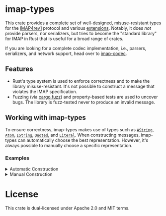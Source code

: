 # imap-types

This crate provides a complete set of well-designed, misuse-resistant types for the [IMAP4rev1] protocol and various [extensions].
Notably, it does *not* provide parsers, nor serializers, but tries to become the "standard library" for IMAP in Rust that is
useful for a broad range of crates.

If you are looking for a complete codec implementation, i.e., parsers, serializers, and network support, head over to [imap-codec].

## Features

* Rust's type system is used to enforce correctness and to make the library misuse-resistant.
  It's not possible to construct a message that violates the IMAP specification.
* Fuzzing (via [cargo fuzz]) and property-based tests are used to uncover bugs.
  The library is fuzz-tested never to produce an invalid message.

## Working with imap-types

To ensure correctness, imap-types makes use of types such as
[`AString`](core::AString),
[`Atom`](core::Atom),
[`IString`](core::IString),
[`Quoted`](core::Quoted), and
[`Literal`](core::Literal).
When constructing messages, imap-types can automatically choose the best representation.
However, it's always possible to manually choose a specific representation.

### Examples

<details>
<summary>Automatic Construction</summary>

This ...

```rust
Command::new(
    "A1",
    CommandBody::login("alice", "password").unwrap(),
).unwrap();
```

... will produce ...

```imap
A1 LOGIN alice password
```

However, ...

```rust
Command::new(
    "A1",
    CommandBody::login("alice\"", b"\xCA\xFE".as_ref()).unwrap(),
)
.unwrap();
```

... will produce ...

```imap
A1 LOGIN "alice\"" {2}
\xCA\xFE
```

Also, the construction ...

```rust
Command::new(
    "A1",
    CommandBody::login("alice\x00", "password").unwrap(),
).unwrap();
```

... will fail because IMAP doesn't allow NULL bytes in the username (nor password).
</details>

<details>
<summary>Manual Construction</summary>

You can also use ...

```rust
Command::new(
    "A1",
    CommandBody::login(Literal::try_from("alice").unwrap(), "password").unwrap(),
)
.unwrap();
```

... to produce ...

```imap
A1 LOGIN {5}
alice password
```

... even though "alice" could be encoded more simply with an atom or quoted string.

Also, you can use Rust literals and resort to `unvalidated` constructors when you are certain that your input is correct:

```rust
// This could be provided by the email application.
let tag = TagGenerator::random();

Command {
    tag,
    body: CommandBody::Login {
        // Note that the "unvalidated" feature must be activated.
        username: AString::from(Atom::unvalidated("alice")),
        password: Secret::new(AString::from(Atom::unvalidated("password"))),
    },
};
```

In this case, imap-codec won't stand in your way.
However, it won't guarantee that you produce correct messages, either.
</details>

# License

This crate is dual-licensed under Apache 2.0 and MIT terms.

[IMAP4rev1]: https://datatracker.ietf.org/doc/html/rfc3501
[extensions]: https://docs.rs/imap-codec/latest/imap_codec/#features
[imap-codec]: https://docs.rs/imap-types/latest/imap_codec/
[cargo fuzz]: https://github.com/rust-fuzz/cargo-fuzz
[core]: https://docs.rs/imap-types/latest/imap_types/core/index.html

